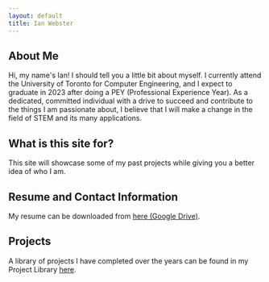 ```yaml
---
layout: default
title: Ian Webster
---
```


## About Me
Hi, my name's Ian! I should tell you a little bit about myself. I currently attend the University of Toronto for Computer Engineering, and I expect to graduate in 2023 after doing a PEY (Professional Experience Year). As a dedicated, committed individual with a drive to succeed and contribute to the things I am passionate about, I believe that I will make a change in the field of STEM and its many applications.

## What is this site for?
This site will showcase some of my past projects while giving you a better idea of who I am.

## Resume and Contact Information
My resume can be downloaded from [here (Google Drive)](https://drive.google.com/open?id=14_ZaMpX6zxzTelnVF_CH6pVVhN35HWmf).

## Projects
A library of projects I have completed over the years can be found in my Project Library [here](./project-library.html).
